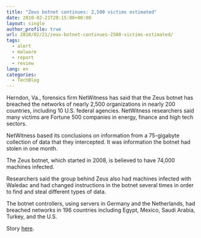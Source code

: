 ```yaml
---
title: "Zeus botnet continues: 2,500 victims estimated"
date: 2010-02-21T20:15:00+00:00
layout: single
author_profile: true
url: 2010/02/21/zeus-botnet-continues-2500-victims-estimated/
tags:
  - alert
  - malware
  - report
  - review
lang: en
categories: 
  - TechBlog
---
```

Herndon, Va., forensics firm NetWitness has said that the Zeus botnet has breached the networks of nearly 2,500 organizations in nearly 200 countries, including 10 U.S. federal agencies. NetWitness researchers said many victims are Fortune 500 companies in energy, finance and high tech sectors.

NetWitness based its conclusions on information from a 75-gigabyte collection of data that they intercepted. It was information the botnet had stolen in one month.

The Zeus botnet, which started in 2008, is believed to have 74,000 machines infected.

Researchers said the group behind Zeus also had machines infected with Waledac and had changed instructions in the botnet several times in order to find and steal different types of data.

The botnet controllers, using servers in Germany and the Netherlands, had breached networks in 196 countries including Egypt, Mexico, Saudi Arabia, Turkey, and the U.S.

Story [here](http://www.theregister.co.uk/2010/02/18/massive_hack_attack/).